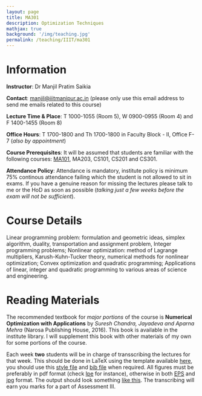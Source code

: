 ```yaml
---
layout: page
title: MA301
description: Optimization Techniques
mathjax: true
background: '/img/teaching.jpg'
permalink: /teaching/IIIT/ma301
---
```


# Information

**Instructor**: Dr Manjil Pratim Saikia

**Contact**: manjil@iiitmanipur.ac.in (please only use this email address to send me emails related to this course)

**Lecture Time & Place**: T 1000-1055 (Room 5), W 0900-0955 (Room 4) and F 1400-1455 (Room 8)

**Office Hours**: T 1700-1800 and Th 1700-1800 in Faculty Block - II, Office F-7 (*also by appointment*)

**Course Prerequisites**: It will be assumed that students are familiar with the following courses: [MA101](/teaching/IIIT/ma1011), MA203, CS101, CS201 and CS301.

**Attendance Policy**: Attendance is mandatory, institute policy is minimum 75% continous attendance failing which the student is not allowed to sit in exams. If you have a genuine reason for missing the lectures please talk to me or the HoD as soon as possible (*talking just a few weeks before the exam will not be sufficient*).

# Course Details

Linear programming problem: formulation and geometric ideas, simplex algorithm, duality, transportation and assignment problem, Integer programming problems; Nonlinear optimization: method of Lagrange multipliers, Karush-Kuhn-Tucker theory, numerical methods for nonlinear optimization; Convex optimization and quadratic programming; Applications of linear, integer and quadratic programming to various areas of science and engineering.

# Reading Materials

The recommended textbook for *major portions* of the course is **Numerical Optimization with Applications** by *Suresh Chandra, Jayadeva and Aparna Mehra* (Narosa Publishing House, 2016). This book is available in the institute library. I will supplement this book with other materials of my own for some portions of the course.

Each week **two** students will be in charge of transscribing the lectures for that week. This should be done in LaTeX using the template available [here](/teaching/IIIT/MA305/template.tex), you should use this [style file](/teaching/IIIT/MA305/template.sty) and [bib file](/teaching/IIIT/MA305/template.bib) when required. All figures must be preferably in pdf format (check [Ipe](https://ipe.otfried.org/) for instance), otherwise in both [EPS](/teaching/IIIT/MA305/week0_example.eps) and [jpg](/teaching/IIIT/MA305/week0_example.jpg) format. The output should look something [like this](/teaching/IIIT/MA305/template.pdf). The transcribing will earn you marks for a part of Assessment III.
